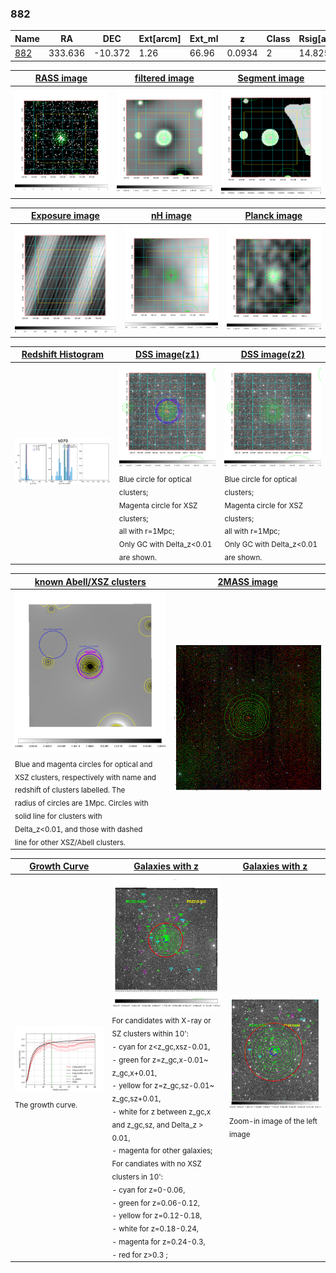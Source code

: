 <div STYLE="page-break-after: always;"></div>

### 882

|Name          |RA          |DEC      | Ext[arcm] | Ext_ml | z    | Class| Rsig[arcmin] | CRsig[c/s] | CR500[c/s] | R500[Mpc] |L500[erg/s]|F500[erg/s/cm^2]| M500[Msun]|Tx[keV]|beta|GC(XSZ,Delta_z<0.01)| GC(OPT,Delta_z<0.01)|GC|alias|
|--------------|------------|------------|---|---|-----------|--------|------|------|----|----|----|----|----|----|----|----|----|----|---|
|[882](script/882.md)     | 333.636       | -10.372       | 1.26    | 66.96   | 0.0934 | 2   | 14.825 |0.642 |0.614 |1.110 |2.504e+44 |1.142e-11 |4.253e+14 |5.386 |0.770 |Tar, |Wen, |Tar, |k070|

|[RASS image](../image/882/882_img.pdf)|[filtered image](../image/882/882_fil.pdf)|[Segment image](../image/882/882_seg.pdf)|
|-------------------|--------------------|-------------------|
| <img src="../image/882/882_img.png" width="300">  | <img src="../image/882/882_fil.png" width="300">   | <img src="../image/882/882_seg.png" width="300">  |

|[Exposure image](../image/882/882_mex.pdf)| [nH image](../image/882/882_nh.pdf)| [Planck image](../image/882/882_p.pdf)|
|-------------------|--------------------|-------------------|
|<img src="../image/882/882_mex.png" width="300">   | <img src="../image/882/882_nh.png" width="300">    | <img src="../image/882/882_p.png" width="300"> |

|[Redshift Histogram](../image/882/882_zg.pdf) | [DSS image(z1)](../image/882/882_dss_z1.pdf)      |  [DSS image(z2)](../image/882/882_dss_z2.pdf)    |
|-------------------|--------------------|-------------------|
|<img src="../image/882/882_zg.png" width="300"> |<img src="../image/882/882_dss_z1.png" width="300"> <sub><br>Blue circle for optical clusters; <br>Magenta circle for XSZ clusters; <br>all with r=1Mpc; <br>Only GC with Delta_z<0.01 are shown. </sub>| <img src="../image/882/882_dss_z2.png" width="300"><sub><br>Blue circle for optical clusters; <br>Magenta circle for XSZ clusters; <br>all with r=1Mpc; <br>Only GC with Delta_z<0.01 are shown. </sub> |

|[known Abell/XSZ clusters](../image/882/882_m.pdf) | [2MASS image](../image/882/882_2mass.pdf)      |
|-------------------|-------------------|
|<img src=../image/882/882_m.png width="300"> <sub><br>Blue and magenta circles for optical and <br>XSZ clusters, respectively with name and <br>redshift of clusters labelled. The <br>radius of circles are 1Mpc. Circles with <br>solid line for clusters with <br>Delta_z<0.01, and those with dashed <br>line for other XSZ/Abell clusters.        </sub>|<img src="../image/882/882_2mass.png" width="300">  |

|[Growth Curve](../image/882/882_gca_all.png) |[Galaxies with z](../image/882/882_opt_ned.pdf) |[Galaxies with z](../image/882/882_opt_ned_zoom.pdf) |
|-------------------|-------------------|-------------------|
| <img src="../image/882/882_gca_all.png" width="300"> <sub><br>The growth curve.</sub>| <img src=../image/882/882_opt_ned.png width="300"> <br><sub> For candidates with X-ray or SZ clusters within 10': <br> - cyan for z<z_gc,xsz-0.01, <br> - green for z=z_gc,x-0.01~ z_gc,x+0.01, <br> - yellow for z=z_gc,sz-0.01~ z_gc,sz+0.01, <br> - white for z between z_gc,x and z_gc,sz, and Delta_z > 0.01, <br> - magenta for other galaxies; <br>For candiates with no XSZ clusters in 10': <br> - cyan for z=0-0.06, <br> - green for z=0.06-0.12, <br> - yellow for z=0.12-0.18, <br> - white for z=0.18-0.24, <br> - magenta for z=0.24-0.3, <br> - red for z>0.3 ;  </sub>|<img src=../image/882/882_opt_ned_zoom.png width="300">  <br><sub> Zoom-in image of the left image</sub>|




